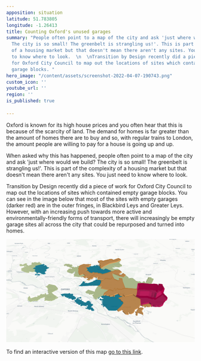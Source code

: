 ```yaml
---
apposition: situation
latitude: 51.783805
longitude: -1.26413
title: Counting Oxford's unused garages
summary: "People often point to a map of the city and ask 'just where would we build?
  The city is so small! The greenbelt is strangling us!'. This is part of the complexity
  of a housing market but that doesn't mean there aren't any sites. You just need
  to know where to look.  \n  \nTransition by Design recently did a piece of work
  for Oxford City Council to map out the locations of sites which contained empty
  garage blocks. "
hero_image: "/content/assets/screenshot-2022-04-07-190743.png"
custom_icon: ''
youtube_url: ''
region: ''
is_published: true

---
```

Oxford is known for its high house prices and you often hear that this is because of the scarcity of land. The demand for homes is far greater than the amount of homes there are to buy and so, with regular trains to London, the amount people are willing to pay for a house is going up and up.

When asked why this has happened, people often point to a map of the city and ask 'just where would we build? The city is so small! The greenbelt is strangling us!'. This is part of the complexity of a housing market but that doesn't mean there aren't any sites. You just need to know where to look.

Transition by Design recently did a piece of work for Oxford City Council to map out the locations of sites which contained empty garage blocks. You can see in the image below that most of the sites with empty garages (darker red) are in the outer fringes, in Blackbird Leys and Greater Leys. However, with an increasing push towards more active and environmentally-friendly forms of transport, there will increasingly be empty garage sites all across the city that could be repurposed and turned into homes.

![](/content/assets/screenshot-2022-04-07-190743.png)

To find an interactive version of this map [go to this link](https://gcp-europe-west1.app.carto.com/map/1fa9d9d3-cbb1-4f39-8953-a9880215c288).